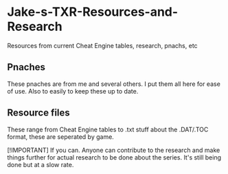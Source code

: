 # Jake-s-TXR-Resources-and-Research
Resources from current Cheat Engine tables, research, pnachs, etc


## Pnaches
These pnaches are from me and several others. I put them all here for ease of use. Also to easily to keep these up to date.

## Resource files
These range from Cheat Engine tables to .txt stuff about the .DAT/.TOC format, these are seperated by game.

[!IMPORTANT]
If you can. Anyone can contribute to the research and make things further for actual research to be done about the series. It's still being done but at a slow rate.